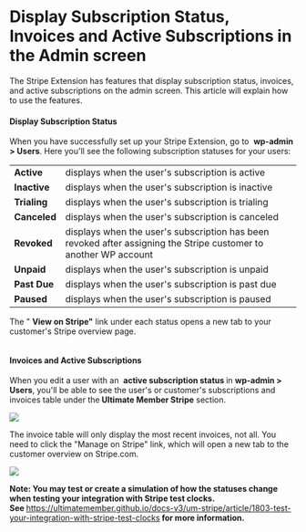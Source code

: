 # Display Subscription Status, Invoices and Active Subscriptions in the Admin screen
<p>
	The Stripe Extension has features that display subscription status, invoices, and active subscriptions on the admin screen. This article will explain how to use the features.</p><h4>Display Subscription Status</h4><p>
	When you have successfully set up your Stripe Extension, go to&nbsp;
	<strong>wp-admin &gt; Users</strong>. Here you'll see the following subscription statuses for your users:</p>
<table>
<tbody>
<tr>
	<td>
		<strong>Active</strong>
	</td>
	<td>
		displays when the user's subscription is active
	</td>
</tr>
<tr>
	<td>
		<strong>Inactive</strong>
	</td>
	<td>
		<strong></strong>displays when the user's subscription is inactive
	</td>
</tr>
<tr>
	<td>
		<strong>Trialing</strong>
	</td>
	<td>
		displays when the user's subscription is trialing
	</td>
</tr>
<tr>
	<td>
		<strong>Canceled</strong>
	</td>
	<td>
		displays when the user's subscription is canceled
	</td>
</tr>
<tr>
	<td>
		<strong>Revoked</strong>
	</td>
	<td>
		<strong></strong>displays when the user's subscription has been revoked after assigning the Stripe customer to another WP account
	</td>
</tr>
<tr>
	<td>
		<strong>Unpaid</strong>
	</td>
	<td>
		<strong></strong>displays when the user's subscription is unpaid&nbsp;
	</td>
</tr>
<tr>
	<td>
		<strong>Past Due</strong>
	</td>
	<td>
		<strong></strong>displays when the user's subscription is past due&nbsp;
	</td>
</tr>
<tr>
	<td>
		<strong>Paused</strong>
	</td>
	<td>
		displays when the user's subscription is paused
	</td>
</tr>
</tbody>
</table><p>
	The "
	<strong>View on Stripe"</strong>&nbsp;link under each status opens a&nbsp;new tab to your customer's Stripe overview page.</p><p>
	<img class="noBdr" src="https://s3.amazonaws.com/helpscout.net/docs/assets/561c96629033600a7a36d662/images/649afde8c5d2b53344e72e26/file-hqPDKXkaAG.png" alt="" style="display: block; margin: auto;"></p><h4>Invoices and Active Subscriptions</h4><p>
	When you edit a user with an&nbsp;
	<strong>active subscription status&nbsp;</strong>in <strong>wp-admin &gt; Users</strong>, you'll be able to see the user's or customer's subscriptions and invoices table under the<strong>&nbsp;</strong><strong>Ultimate Member Stripe</strong> section.</p><p>
	<img class="noBdr" src="https://s3.amazonaws.com/helpscout.net/docs/assets/561c96629033600a7a36d662/images/650b11a4e249755d2f85c3bd/file-A5KmoUMXbs.png"></p><p>
	The invoice table will only display the most recent invoices, not all. You need to click the "Manage on Stripe" link, which will open a new tab to the customer overview on Stripe.com.</p><p>
	<img class="noBdr" src="https://s3.amazonaws.com/helpscout.net/docs/assets/561c96629033600a7a36d662/images/650b12fd15e8de2d9d32584f/file-f3OSIYeqjM.png"></p><p class="callout-blue">
	<strong>Note: You may test or create a simulation of how the statuses change when testing your integration with Stripe test clocks. See&nbsp;</strong><a href="https://ultimatemember.github.io/docs-v3/um-stripe/article/1803-test-your-integration-with-stripe-test-clocks">https://ultimatemember.github.io/docs-v3/um-stripe/article/1803-test-your-integration-with-stripe-test-clocks</a><strong>&nbsp;for more information.</strong></p>
